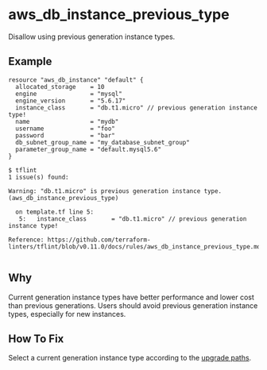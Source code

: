# aws_db_instance_previous_type

Disallow using previous generation instance types.

## Example

```hcl
resource "aws_db_instance" "default" {
  allocated_storage    = 10
  engine               = "mysql"
  engine_version       = "5.6.17"
  instance_class       = "db.t1.micro" // previous generation instance type!
  name                 = "mydb"
  username             = "foo"
  password             = "bar"
  db_subnet_group_name = "my_database_subnet_group"
  parameter_group_name = "default.mysql5.6"
}
```

```
$ tflint
1 issue(s) found:

Warning: "db.t1.micro" is previous generation instance type. (aws_db_instance_previous_type)

  on template.tf line 5:
   5:   instance_class       = "db.t1.micro" // previous generation instance type!

Reference: https://github.com/terraform-linters/tflint/blob/v0.11.0/docs/rules/aws_db_instance_previous_type.md
 
```

## Why

Current generation instance types have better performance and lower cost than previous generations. Users should avoid previous generation instance types, especially for new instances.

## How To Fix

Select a current generation instance type according to the [upgrade paths](https://aws.amazon.com/rds/previous-generation/).
